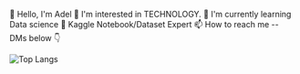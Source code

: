 👋 Hello, I'm Adel
👀 I'm interested in TECHNOLOGY.
🌱 I'm currently learning Data science
🏅 Kaggle Notebook/Dataset Expert
📫 How to reach me -- DMs below 👇

![Top Langs](https://github-readme-stats.vercel.app/api/top-langs/?username=Anseuradel&layout=compact&theme=dracula)
